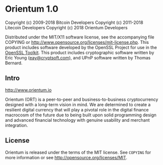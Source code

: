 Orientum 1.0
====================

Copyright (c) 2009-2018 Bitcoin Developers
Copyright (c) 2011-2018 Litecoin Developers
Copyright (c) 2018 Orientum Developers

Distributed under the MIT/X11 software license, see the accompanying
file COPYING or http://www.opensource.org/licenses/mit-license.php.
This product includes software developed by the OpenSSL Project for use in the [OpenSSL Toolkit](http://www.openssl.org/). This product includes
cryptographic software written by Eric Young ([eay@cryptsoft.com](mailto:eay@cryptsoft.com)), and UPnP software written by Thomas Bernard.


Intro
---------------------
http://www.orientum.io

Orientum (ORT) is a peer-to-peer and business-to-business cryptocurrency designed 
with a long-term vision in mind. We are determined to create a resilient digital 
currency that will play a pivotal role in the digital finance macrocosm of the 
future due to being built upon solid programming design and advanced financial 
technology with genuine usability and merchant integration.


License
-------

Orientum is released under the terms of the MIT license. See `COPYING` for more
information or see http://opensource.org/licenses/MIT.
